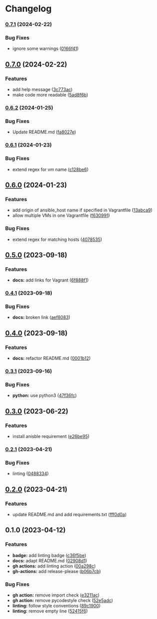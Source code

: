 # Changelog

### [0.7.1](https://www.github.com/chornberger-c2c/vagrant-ansible-dynamic-inventory/compare/v0.7.0...v0.7.1) (2024-02-22)


### Bug Fixes

* ignore some warnings ([0166f41](https://www.github.com/chornberger-c2c/vagrant-ansible-dynamic-inventory/commit/0166f415ad8d8e6966131fa58ec0717fc06505f9))

## [0.7.0](https://www.github.com/chornberger-c2c/vagrant-ansible-dynamic-inventory/compare/v0.6.2...v0.7.0) (2024-02-22)


### Features

* add help message ([3c773ac](https://www.github.com/chornberger-c2c/vagrant-ansible-dynamic-inventory/commit/3c773ac921ff7f621146eb782e108370e78fe37a))
* make code more readable ([5ad8f6b](https://www.github.com/chornberger-c2c/vagrant-ansible-dynamic-inventory/commit/5ad8f6b2d3165075504773805890cef5139a61b4))

### [0.6.2](https://www.github.com/chornberger-c2c/vagrant-ansible-dynamic-inventory/compare/v0.6.1...v0.6.2) (2024-01-25)


### Bug Fixes

* Update README.md ([fa8027e](https://www.github.com/chornberger-c2c/vagrant-ansible-dynamic-inventory/commit/fa8027e53f74b94a82c86708e20d4e53bf6cb114))

### [0.6.1](https://www.github.com/chornberger-c2c/vagrant-ansible-dynamic-inventory/compare/v0.6.0...v0.6.1) (2024-01-23)


### Bug Fixes

* extend regex for vm name ([c128be6](https://www.github.com/chornberger-c2c/vagrant-ansible-dynamic-inventory/commit/c128be6d2393b21658ff7c20d6d908b80f88d52a))

## [0.6.0](https://www.github.com/chornberger-c2c/vagrant-ansible-dynamic-inventory/compare/v0.5.0...v0.6.0) (2024-01-23)


### Features

* add origin of ansible_host name if specified in Vagrantfile ([13abca9](https://www.github.com/chornberger-c2c/vagrant-ansible-dynamic-inventory/commit/13abca9973cfc0c72f9bd5aef0ae7e3cbf0bb61e))
* allow multiple VMs in one Vagrantfile ([f630991](https://www.github.com/chornberger-c2c/vagrant-ansible-dynamic-inventory/commit/f63099148a0df720f442b3297ff0ceb399731616))


### Bug Fixes

* extend regex for matching hosts ([4078535](https://www.github.com/chornberger-c2c/vagrant-ansible-dynamic-inventory/commit/4078535e326ccd593cc06591297c2b36499b4a89))

## [0.5.0](https://www.github.com/chornberger-c2c/vagrant-ansible-dynamic-inventory/compare/v0.4.1...v0.5.0) (2023-09-18)


### Features

* **docs:** add links for Vagrant ([6f888f1](https://www.github.com/chornberger-c2c/vagrant-ansible-dynamic-inventory/commit/6f888f1d329939f3b14ec9777e36b6ff7e21469d))

### [0.4.1](https://www.github.com/chornberger-c2c/vagrant-ansible-dynamic-inventory/compare/v0.4.0...v0.4.1) (2023-09-18)


### Bug Fixes

* **docs:** broken link ([aef8083](https://www.github.com/chornberger-c2c/vagrant-ansible-dynamic-inventory/commit/aef808324f44aab0cb4c3c301c18433926d15a23))

## [0.4.0](https://www.github.com/chornberger-c2c/vagrant-ansible-dynamic-inventory/compare/v0.3.1...v0.4.0) (2023-09-18)


### Features

* **docs:** refactor README.md ([0001b12](https://www.github.com/chornberger-c2c/vagrant-ansible-dynamic-inventory/commit/0001b1260a7cac6ffdbda2447a0973e9ca67b15d))

### [0.3.1](https://www.github.com/chornberger-c2c/vagrant-ansible-dynamic-inventory/compare/v0.3.0...v0.3.1) (2023-09-16)


### Bug Fixes

* **python:** use python3 ([47f36fc](https://www.github.com/chornberger-c2c/vagrant-ansible-dynamic-inventory/commit/47f36fc0398c0916e1e4c7eda28cd24611a5823a))

## [0.3.0](https://www.github.com/chornberger-c2c/vagrant-ansible-dynamic-inventory/compare/v0.2.1...v0.3.0) (2023-06-22)


### Features

* install anisble requirement ([e26be95](https://www.github.com/chornberger-c2c/vagrant-ansible-dynamic-inventory/commit/e26be95b1b388d772da59ea757e20fd4f1d6d5cb))

### [0.2.1](https://www.github.com/chornberger-c2c/vagrant-ansible-dynamic-inventory/compare/v0.2.0...v0.2.1) (2023-04-21)


### Bug Fixes

* linting ([0488334](https://www.github.com/chornberger-c2c/vagrant-ansible-dynamic-inventory/commit/04883346db4112418adece6920a73f915245f6c7))

## [0.2.0](https://www.github.com/chornberger-c2c/vagrant-ansible-dynamic-inventory/compare/v0.1.0...v0.2.0) (2023-04-21)


### Features

* update README.md and add requirements.txt ([fff0d0a](https://www.github.com/chornberger-c2c/vagrant-ansible-dynamic-inventory/commit/fff0d0ad1b2044c3bce88de8e33e1fd2dbe5a755))

## 0.1.0 (2023-04-12)


### Features

* **badge:** add linting badge ([c36f5be](https://www.github.com/chornberger-c2c/vagrant-ansible-dynamic-inventory/commit/c36f5bebb352641b381cca70819f1fdcadb67fd5))
* **docs:** adapt README.md ([02908d1](https://www.github.com/chornberger-c2c/vagrant-ansible-dynamic-inventory/commit/02908d1121a2fab14dbb39499f398d49387bd2b1))
* **gh actions:** add linting action ([00a298c](https://www.github.com/chornberger-c2c/vagrant-ansible-dynamic-inventory/commit/00a298cffe3d7a256544c94cbdd129bfb3ed0d48))
* **gh-actions:** add release-please ([b06b7cb](https://www.github.com/chornberger-c2c/vagrant-ansible-dynamic-inventory/commit/b06b7cb8285fa0e0bf5f11a0251ae3617627eb0c))


### Bug Fixes

* **gh action:** remove import check ([e3211ac](https://www.github.com/chornberger-c2c/vagrant-ansible-dynamic-inventory/commit/e3211ac720e8ba31be2428886efbfa19b3160796))
* **gh action:** remove pycodestyle check ([52e5adc](https://www.github.com/chornberger-c2c/vagrant-ansible-dynamic-inventory/commit/52e5adc72186f9e89c0d21878fea458c4519976a))
* **linting:** follow style conventions ([89c1900](https://www.github.com/chornberger-c2c/vagrant-ansible-dynamic-inventory/commit/89c19007ac0978e5d6ec6ba84310b21124396f70))
* **linting:** remove empty line ([52415f6](https://www.github.com/chornberger-c2c/vagrant-ansible-dynamic-inventory/commit/52415f60206fd2aaabe42306d86837dfe4853fdb))
